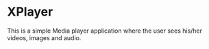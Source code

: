 # XPlayer
This is a simple Media player application where the user sees his/her videos, images and audio.

